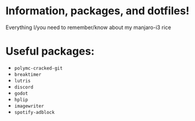 # Information, packages, and dotfiles!
Everything I/you need to remember/know about my manjaro-i3 rice

# Useful packages:
- `polymc-cracked-git`
- `breaktimer`
- `lutris`
- `discord`
- `godot`
- `hplip`
- `imagewriter`
- `spotify-adblock`
